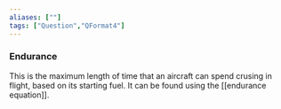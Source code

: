 ```yaml
---
aliases: [""]
tags: ["Question","QFormat4"]
---
```

### Endurance
This is the maximum length of time that an aircraft can spend crusing in flight, based on its starting fuel. It can be found using the [[endurance equation]].